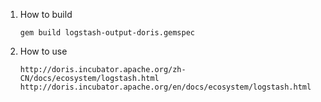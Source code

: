 <!-- 
Licensed to the Apache Software Foundation (ASF) under one
or more contributor license agreements.  See the NOTICE file
distributed with this work for additional information
regarding copyright ownership.  The ASF licenses this file
to you under the Apache License, Version 2.0 (the
"License"); you may not use this file except in compliance
with the License.  You may obtain a copy of the License at

  http://www.apache.org/licenses/LICENSE-2.0

Unless required by applicable law or agreed to in writing,
software distributed under the License is distributed on an
"AS IS" BASIS, WITHOUT WARRANTIES OR CONDITIONS OF ANY
KIND, either express or implied.  See the License for the
specific language governing permissions and limitations
under the License.
-->

1. How to build

	`gem build logstash-output-doris.gemspec`

2. How to use

	`http://doris.incubator.apache.org/zh-CN/docs/ecosystem/logstash.html`
	`http://doris.incubator.apache.org/en/docs/ecosystem/logstash.html`

